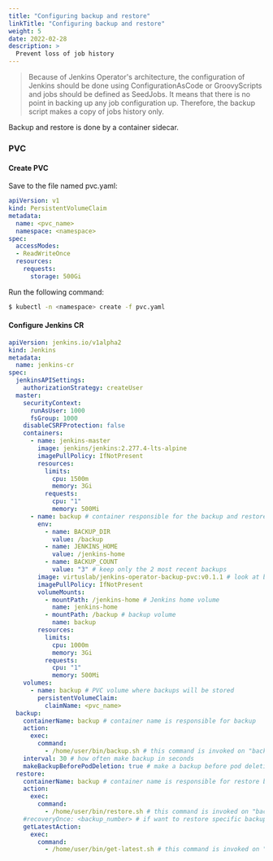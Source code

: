 ```yaml
---
title: "Configuring backup and restore"
linkTitle: "Configuring backup and restore"
weight: 5
date: 2022-02-28
description: >
  Prevent loss of job history
---
```


> Because of Jenkins Operator's architecture, the configuration of Jenkins should be done using ConfigurationAsCode 
> or GroovyScripts and jobs should be defined as SeedJobs. It means that there is no point in backing up any job configuration 
> up. Therefore, the backup script makes a copy of jobs history only.

Backup and restore is done by a container sidecar.

### PVC

#### Create PVC

Save to the file named pvc.yaml:
```yaml
apiVersion: v1
kind: PersistentVolumeClaim
metadata:
  name: <pvc_name>
  namespace: <namespace>
spec:
  accessModes:
  - ReadWriteOnce
  resources:
    requests:
      storage: 500Gi
```

Run the following command:
```bash
$ kubectl -n <namespace> create -f pvc.yaml
```

#### Configure Jenkins CR

```yaml
apiVersion: jenkins.io/v1alpha2
kind: Jenkins
metadata:
  name: jenkins-cr
spec:
  jenkinsAPISettings:
    authorizationStrategy: createUser
  master:
    securityContext:
      runAsUser: 1000
      fsGroup: 1000
    disableCSRFProtection: false
    containers:
      - name: jenkins-master
        image: jenkins/jenkins:2.277.4-lts-alpine
        imagePullPolicy: IfNotPresent
        resources:
          limits:
            cpu: 1500m
            memory: 3Gi
          requests:
            cpu: "1"
            memory: 500Mi
      - name: backup # container responsible for the backup and restore
        env:
          - name: BACKUP_DIR
            value: /backup
          - name: JENKINS_HOME
            value: /jenkins-home
          - name: BACKUP_COUNT
            value: "3" # keep only the 2 most recent backups
        image: virtuslab/jenkins-operator-backup-pvc:v0.1.1 # look at backup/pvc directory
        imagePullPolicy: IfNotPresent
        volumeMounts:
          - mountPath: /jenkins-home # Jenkins home volume
            name: jenkins-home
          - mountPath: /backup # backup volume
            name: backup
        resources:
          limits:
            cpu: 1000m
            memory: 3Gi
          requests:
            cpu: "1"
            memory: 500Mi
    volumes:
      - name: backup # PVC volume where backups will be stored
        persistentVolumeClaim:
          claimName: <pvc_name>
  backup:
    containerName: backup # container name is responsible for backup
    action:
      exec:
        command:
          - /home/user/bin/backup.sh # this command is invoked on "backup" container to make backup, for example /home/user/bin/backup.sh <backup_number>, <backup_number> is passed by operator
    interval: 30 # how often make backup in seconds
    makeBackupBeforePodDeletion: true # make a backup before pod deletion
  restore:
    containerName: backup # container name is responsible for restore backup
    action:
      exec:
        command:
          - /home/user/bin/restore.sh # this command is invoked on "backup" container to make restore backup, for example /home/user/bin/restore.sh <backup_number>, <backup_number> is passed by operator
    #recoveryOnce: <backup_number> # if want to restore specific backup configure this field and then Jenkins will be restarted and desired backup will be restored
    getLatestAction:
      exec:
        command:
          - /home/user/bin/get-latest.sh # this command is invoked on "backup" container to get last backup number before pod deletion; not having it in the CR may cause loss of data
```
